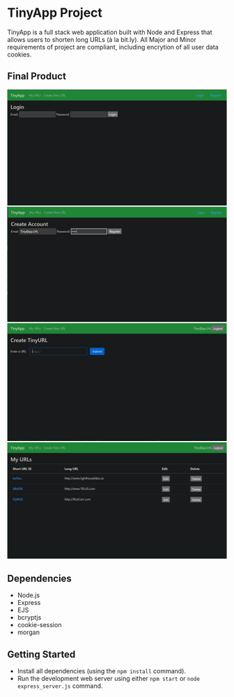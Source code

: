 # TinyApp Project

TinyApp is a full stack web application built with Node and Express that allows users to shorten long URLs (à la bit.ly). All Major and Minor requirements of project are compliant, including encrytion of all user data cookies.

## Final Product

!["Login"](https://github.com/RickCarr/tinyapp/blob/master/docs/tinyApp-login.PNG?classes=caption "Login Page")
!["Register"](https://github.com/RickCarr/tinyapp/blob/master/docs/tinyApp-register.PNG?raw=true "Register Page")
!["Create New"](https://github.com/RickCarr/tinyapp/blob/master/docs/tinyApp-new.PNG?raw=true "Create New URL Page")
!["My Urls"](https://github.com/RickCarr/tinyapp/blob/master/docs/tinyApp-urls.PNG?raw=true "My URLs Page")


## Dependencies

- Node.js
- Express
- EJS
- bcryptjs
- cookie-session
- morgan

## Getting Started

- Install all dependencies (using the `npm install` command).
- Run the development web server using either `npm start` or `node express_server.js` command.